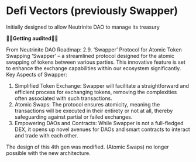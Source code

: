 # Defi Vectors (previously Swapper)

Initially designed to allow Neutrinite DAO to manage its treasury

👷🚧**Getting audited**🚧👷

From Neutrinite DAO Roadmap:
2.9. ‘Swapper’ Protocol for Atomic Token Swapping 
'Swapper' – a streamlined protocol designed for the atomic swapping of tokens between various parties. This innovative feature is set to enhance the exchange capabilities within our ecosystem significantly. 
Key Aspects of Swapper: 
1. Simplified Token Exchange: Swapper will facilitate a straightforward and efficient process for exchanging tokens, removing the complexities often associated with such transactions. 
2. Atomic Swaps: The protocol ensures atomicity, meaning the transactions will be executed in their entirety or not at all, thereby safeguarding against partial or failed exchanges. 
3. Empowering DAOs and Contracts: While Swapper is not a full-fledged DEX, it opens up novel avenues for DAOs and smart contracts to interact and trade with each other.


The design of this 4th gen was modified. (Atomic Swaps) no longer possible with the new architecture.
